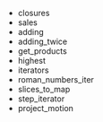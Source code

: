 - closures
- sales
- adding
- adding_twice
- get_products
- highest
- iterators
- roman_numbers_iter
- slices_to_map
- step_iterator
- project_motion